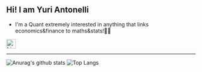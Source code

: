 ## Hi! I am Yuri Antonelli
- I'm a Quant extremely interested in anything that links economics&finance to maths&stats!👨‍💻

[<img alt="LinkedIn | yuri-antonelli" height="25px" src="https://img.shields.io/badge/LinkedIn-0077B5?style=for-the-badge&logo=linkedin&logoColor=white">][linkedin]

***

![Anurag's github stats](https://github-readme-stats.vercel.app/api?username=YuriAntonelli&hide=contribs,prs&count_private=true&show_icons=true&theme=tokyonight)
![Top Langs](https://github-readme-stats.vercel.app/api/top-langs/?username=YuriAntonelli&layout=compact&show_icons=true&card_width=445&theme=tokyonight)

[linkedin]: https://www.linkedin.com/in/yuri-antonelli/

<!---
YuriAntonelli/YuriAntonelli is a ✨ special ✨ repository because its `README.md` (this file) appears on your GitHub profile.
You can click the Preview link to take a look at your changes.
--->
